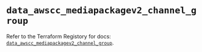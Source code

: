 # `data_awscc_mediapackagev2_channel_group`

Refer to the Terraform Registory for docs: [`data_awscc_mediapackagev2_channel_group`](https://registry.terraform.io/providers/hashicorp/awscc/0.70.0/docs/data-sources/mediapackagev2_channel_group).
